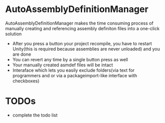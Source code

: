 # AutoAssemblyDefinitionManager

AutoAssemblyDefinitionManager makes the time consuming process of manually creating and referencing assembly definiton files into a one-click solution

 - After you press a button your project recompile, you have to restart Unity(this is required because assemblies are never unloaded) and you are done
 - You can revert any time by a single button press as well
 - Your manually created asmdef files will be intact
 - Interaface which lets you easily exclude folders(via text for programmers and or via a packageimport-like interface with checkboxes)

# TODOs

  - complete the todo list
